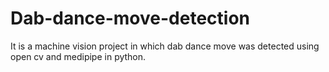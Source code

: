 # Dab-dance-move-detection
It is a machine vision project in which dab dance move was detected using open cv and medipipe in python.
